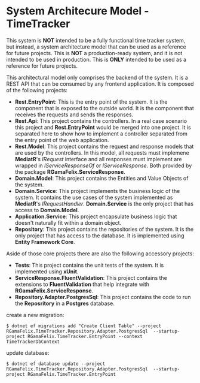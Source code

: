 # System Architecure Model - TimeTracker

This system is **NOT** intended to be a fully functional time tracker system, but instead, a system architecture model that can be used as a reference for future projects.
This is **NOT** a production-ready system, and it is not intended to be used in production.
This is **ONLY** intended to be used as a reference for future projects.

This architectural model only comprises the backend of the system. It is a REST API that can be consumed by any frontend application.
It is composed of the following projects:
* **Rest.EntryPoint**: This is the entry point of the system. It is the component that is exposed to the outside world. It is the component that receives the requests and sends the responses.
* **Rest.Api**: This project contains the controllers. In a real case scenario this project and __Rest.EntryPoint__ would be merged into one project. It is separated here to show how to implement a controller separated from the entry point of the web application.
* **Rest.Model**: This project contains the request and response models that are used by the controllers. In this model, all requests must implemene **MediatR**'s _IRequest_ interface and all responses must implement are wrapped in _IServiceResponseOf<T>_ or _IServiceResponse_. Both provided by the package **RGamaFelix.ServiceResponse**.
* **Domain.Model**: This project contains the Entities and Value Objects of the system.
* **Domain.Service**: This project implements the business logic of the system. It contains the use cases of the system implemented as **MediatR**'s _IRequestHandler_. **Domain.Service** is the only project that has access to **Domain.Model**.
* **Application.Service**: This project encapsulate business logic that doesn't naturally fit within a domain object.
* **Repository**: This project contains the repositories of the system. It is the only project that has access to the database. It is implemented using **Entity Framework Core**.

Aside of those core projects there are also the following accessory projects:
* **Tests**: This project contains the unit tests of the system. It is implemented using **xUnit**.
* **ServiceResponse.FluentValidation**: This project contains the extensions to **FluentValidation** that help integrate with **RGamaFelix.ServiceResponse**.
* **Repository.Adapter.PostgresSql**: This project contains the code to run the **Reposritory** in a **Postgres** database.



create a new migration:

`$ dotnet ef migrations add "Create Client Table" --project RGamaFelix.TimeTracker.Repository.Adapter.PostgresSql  --startup-project RGamaFelix.TimeTracker.EntryPoint --context TimeTrackerDbContext`

update database:

`$ dotnet ef database update --project RGamaFelix.TimeTracker.Repository.Adapter.PostgresSql  --startup-project RGamaFelix.TimeTracker.EntryPoint
`
